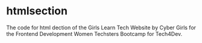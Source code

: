 # htmlsection
The code for html dection of the Girls Learn Tech Website by Cyber Girls for the Frontend Development Women Techsters Bootcamp for Tech4Dev.
